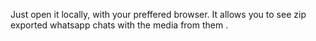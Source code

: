 Just open it locally, with your preffered browser.
It allows you to see zip exported whatsapp chats with the media from them .
